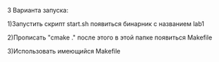 3 Варианта запуска:

1)Запустить  скрипт start.sh появиться бинарник с названием lab1

2)Прописать "cmake ." после этого в этой папке появиться Makefile

3)Использовать имеющийся Makefile
